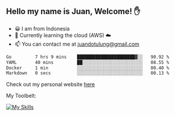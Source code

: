 ## Hello my name is Juan, Welcome! ✋

- 😀 I am from Indonesia
- 📖 Currently learning the cloud (AWS) ☁️
- 📫 You can contact me at juandotulung@gmail.com

<!--START_SECTION:waka-->

```txt
Go         7 hrs 9 mins    ██████████████████████▓░░   90.92 %
YAML       40 mins         ██░░░░░░░░░░░░░░░░░░░░░░░   08.55 %
Docker     1 min           ░░░░░░░░░░░░░░░░░░░░░░░░░   00.40 %
Markdown   0 secs          ░░░░░░░░░░░░░░░░░░░░░░░░░   00.13 %
```

<!--END_SECTION:waka-->

Check out my personal website [here](https://juanchristian.com)

My Toolbelt:

[![My Skills](https://skillicons.dev/icons?i=go,js,ts,nodejs,express,react,nextjs,vue,tailwind,vite,html,css,python,php,aws,bash,linux,postgres,mysql,redis,kafka,docker,vercel,netlify,vscode,figma)](https://skillicons.dev)

